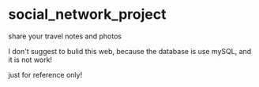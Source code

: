social_network_project
======================

share your travel notes and photos

I don't suggest to bulid this web, because the database is use mySQL, and it is not work!

just for reference only!
